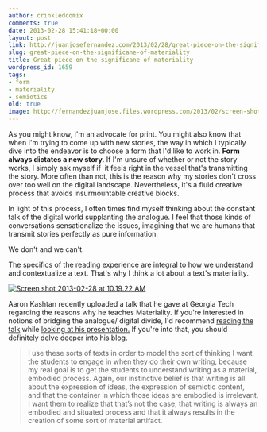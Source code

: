 ```yaml
---
author: crinkledcomix
comments: true
date: 2013-02-28 15:41:18+00:00
layout: post
link: http://juanjosefernandez.com/2013/02/28/great-piece-on-the-significane-of-materiality/
slug: great-piece-on-the-significane-of-materiality
title: Great piece on the significane of materiality
wordpress_id: 1659
tags:
- form
- materiality
- semiotics
old: true
image: http://fernandezjuanjose.files.wordpress.com/2013/02/screen-shot-2013-02-28-at-10-19-22-am.png
---
```


As you might know, I'm an advocate for print. You might also know that when I'm trying to come up with new stories, the way in which I typically dive into the endeavor is to choose a form that I'd like to work in. **Form always dictates a new story**. If I'm unsure of whether or not the story works, I simply ask myself if  it feels right in the vessel that's transmitting the story. More often than not, this is the reason why my stories don't cross over too well on the digital landscape. Nevertheless, it's a fluid creative process that avoids insurmountable creative blocks.

In light of this process, I often times find myself thinking about the constant talk of the digital world supplanting the analogue. I feel that those kinds of conversations sensationalize the issues, imagining that we are humans that transmit stories perfectly as pure information.

We don't and we can't.

The specifics of the reading experience are integral to how we understand and contextualize a text. That's why I think a lot about a text's materiality.

[![Screen shot 2013-02-28 at 10.19.22 AM](http://fernandezjuanjose.files.wordpress.com/2013/02/screen-shot-2013-02-28-at-10-19-22-am.png)](http://fernandezjuanjose.files.wordpress.com/2013/02/screen-shot-2013-02-28-at-10-19-22-am.png)

Aaron Kashtan recently uploaded a talk that he gave at Georgia Tech regarding the reasons why he teaches Materiality. If you're interested in notions of bridging the analogue/ digital divide, I'd recommend [reading the talk](http://ogresfeathers.wordpress.com/2013/02/26/text-of-writing-and-communication-colloquium-lecture/) while [looking at his presentation.](http://prezi.com/fe_d3oumnqx3/untitled-prezi/) If you're into that, you should definitely delve deeper into his blog.


<blockquote>I use these sorts of texts in order to model the sort of thinking I want the students to engage in when they do their own writing, because my real goal is to get the students to understand writing as a material, embodied process. Again, our instinctive belief is that writing is all about the expression of ideas, the expression of semiotic content, and that the container in which those ideas are embodied is irrelevant. I want them to realize that that’s not the case, that writing is always an embodied and situated process and that it always results in the creation of some sort of material artifact.</blockquote>
